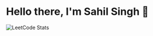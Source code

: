 # Hello there, I'm Sahil Singh 👋  
  

![LeetCode Stats](https://leetcard.jacoblin.cool/sah1ls?theme=dark&font=Donegal%20One&ext=heatmap)
